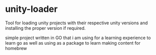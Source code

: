 # unity-loader

Tool for loading unity projects with their respective unity versions and installing the proper version if required.

simple project written in GO that i am using for a learning experience to learn go as well as using as a package to learn making content for homebrew
